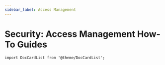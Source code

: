 ```yaml
---
sidebar_label: Access Management
---
```


# Security: Access Management How-To Guides

```mdx-code-block
import DocCardList from '@theme/DocCardList';
```

<DocCardList />

